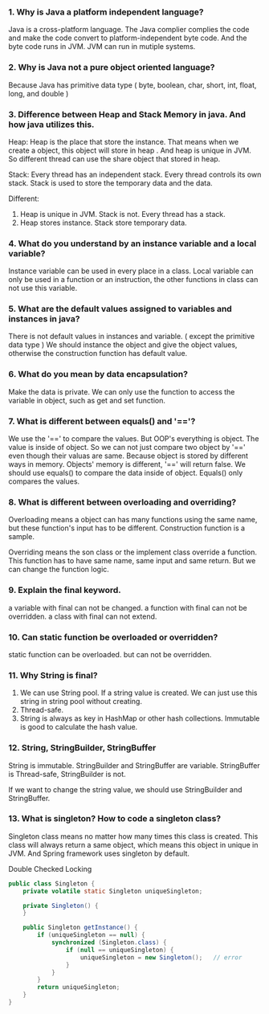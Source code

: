 ### 1. Why is Java a platform independent language?

Java is a cross-platform language. The Java complier complies the code and make the code convert to platform-independent byte code. And the byte code runs in JVM. JVM can run in mutiple systems.



### 2. Why is Java not a pure object oriented language?

Because Java has primitive data type ( byte, boolean, char, short, int, float, long, and double )



### 3. Difference between Heap and Stack Memory in java. And how java utilizes this.

Heap: Heap is the place that store the instance. That means when we create a object, this object will store in heap . And heap is unique in JVM. So different thread can use the share object that stored in heap.

Stack: Every thread has an independent stack. Every thread controls its own stack. Stack is used to store the temporary data and the data.

Different:

1. Heap is unique in JVM. Stack is not. Every thread has a stack.
2. Heap stores instance. Stack store temporary data.



### 4. What do you understand by an instance variable and a local variable?

Instance variable can be used in every place in a class. Local variable can only be used in a function or an instruction, the other functions in class can not use this variable.



### 5. What are the default values assigned to variables and instances in java?

There is not default values in instances and variable. ( except the primitive data type ) We should instance the object and give the object values, otherwise the construction function has default value.



### 6. What do you mean by data encapsulation?

Make the data is private. We can only use the function to access the variable in object, such as get and set function.



### 7. What is different between equals() and '=='?

We use the '==' to compare the values. But OOP's everything is object. The value is inside of object. So we can not just compare two object by '==' even though their valuas are same. Because object is stored by different ways in memory. Objects' memory is different, '==' will return false. We should use equals() to compare the data inside of object. Equals() only compares the values.



### 8. What is different between overloading and overriding?

Overloading means a object can has many functions using the same name, but these function's input has to be different. Construction function is a sample.

Overriding means the son class or the implement class override a function. This function has to have same name, same input and same return. But we can change the function logic.



### 9. Explain the final keyword.

a variable with final can not be changed. a function with final can not be overridden. a class with final can not extend.



### 10. Can static function be overloaded or overridden?

static function can be overloaded. but can not be overridden.



### 11. Why String is final?

1. We can use String pool. If a string value is created. We can just use this string in string pool without creating.
2. Thread-safe.
3. String is always as key in HashMap or other hash collections. Immutable is good to calculate the hash value.



### 12. String, StringBuilder, StringBuffer

String is immutable. StringBuilder and StringBuffer are variable. StringBuffer is Thread-safe, StringBuilder is not.

If we want to change the string value, we should use StringBuilder and StringBuffer.



### 13. What is singleton? How to code a singleton class?

Singleton class means no matter how many times this class is created. This class will always return a same object, which means this object in unique in JVM. And Spring framework uses singleton by default.

Double  Checked Locking

```java
public class Singleton {
    private volatile static Singleton uniqueSingleton;

    private Singleton() {
    }

    public Singleton getInstance() {
        if (uniqueSingleton == null) {
            synchronized (Singleton.class) {
                if (null == uniqueSingleton) {
                    uniqueSingleton = new Singleton();   // error
                }
            }
        }
        return uniqueSingleton;
    }
}
```

